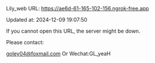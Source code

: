 Lily_web URL: https://ae6d-61-165-102-156.ngrok-free.app

Updated at: 2024-12-09 19:07:50

If you cannot open this URL, the server might be down.

Please contact: 

goley04@foxmail.com Or Wechat:GL_yeaH